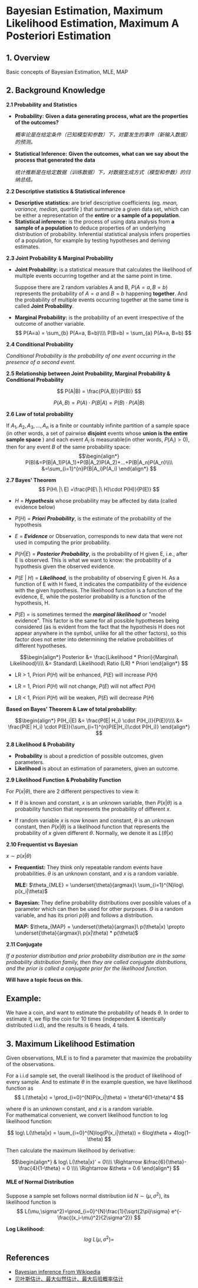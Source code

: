# Bayesian Estimation, Maximum Likelihood Estimation, Maximum A Posteriori Estimation

## **1. Overview**

Basic concepts of Bayesian Estimation, MLE, MAP

## **2. Background Knowledge**

**2.1 Probability and Statistics** 
* **Probability:** **Given a data generating process, what are the properties of the outcomes?**

    _概率论是在给定条件（已知模型和参数）下，对要发生的事件（新输入数据）的预测。_
* **Statistical Inference:** **Given the outcomes, what can we say about the process that generated the data**

    _统计推断是在给定数据（训练数据）下，对数据生成方式（模型和参数）的归纳总结。_
    
    
**2.2 Descriptive statistics & Statistical inference**
* **Descriptive statistics:** are brief descriptive coefficients (eg. _mean, variance, median, quartile_ ) that summarize a given data set, which can be either a representation of the **entire** or **a sample of a population**.
* **Statistical inference:** is the process of using data analysis from   **a sample of a population** to deduce properties of an underlying distribution of probability. Inferential statistical analysis infers properties of a population, for example by testing hypotheses and deriving estimates.

**2.3 Joint Probability & Marginal Probability**
* **Joint Probability:** is a statistical measure that calculates the likelihood of multiple events occurring together and at the same point in time.

    Suppose there are 2 random variables A and B, $P(A=a,B=b)$ represents the probability of $A = a$ and $B = b$ happening **together**. And the probability of multiple events occurring together at the same time is called **Joint Probability**.
    
* **Marginal Probability:** is the probability of an event irrespective of the outcome of another variable.
    $$
    P(A=a) = \sum_{b} P(A=a, B=b)\\\\
    P(B=b) = \sum_{a} P(A=a, B=b)
    $$
    
**2.4 Conditional Probability**

_Conditional Probability is the probability of one event occurring in the presence of a second event._

**2.5 Relationship between Joint Probability, Marginal Probability & Conditional Probability**

$$
P(A|B) = \frac{P(A,B)}{P(B)}
$$

$$
P(A,B) =P(A)\cdot P(B|A)=P(B)\cdot P(A|B)
$$
    
**2.6 Law of total probability**

If $A_1, A_2, A_3, ..., A_n$ is a finite or countably infinite partition of a sample space (in other words, a set of pairwise **disjoint** events whose **union is the entire sample space** ) and each event $A_i$ is measurable(in other words, $P(A_i)>0$), then for any event $B$ of the same probability space:
$$\begin{align*}
P(B)&=P(B|A_1)P(A_1)+P(B|A_2)P(A_2)+...+P(B|A_n)P(A_n)\\\\
&=\sum_{i=1}^{n}P(B|A_i)P(A_i)
\end{align*}
$$


**2.7 Bayes' Theorem**
    $$
       P(H\ |\ E) =\frac{P(E\ |\ H)\cdot P(H)}{P(E)}
    $$

* $H$ = ***Hypothesis*** whose probability may be affected by data (called evidence below)
* $P(H)$ = ***Priori Probability***, is the estimate of the probability of the hypothesis 
        
* $E$ = ***Evidence*** or Observation, corresponds to new data that were not used in computing the prior probability.

        
* $P(H | E)$ = ***Posterior Probability***, is the probability of H given E, i.e., after E is observed. This is what we want to know: the probability of a hypothesis given the observed evidence.

        
* $P(E\ |\ H)$ = ***Likelihood***, is the probability of observing E given H. As a function of E with H fixed, it indicates the compatibility of the evidence with the given hypothesis. The likelihood function is a function of the evidence, E, while the posterior probability is a function of the hypothesis, H.


* $P(E)$ =  is sometimes termed the ***marginal likelihood*** or "model evidence". This factor is the same for all possible hypotheses being considered (as is evident from the fact that the hypothesis H does not appear anywhere in the symbol, unlike for all the other factors), so this factor does not enter into determining the relative probabilities of different hypotheses.

$$\begin{align*}
Posterior &= \frac{Likelihood * Priori}{Marginal\ Likelihood}\\\\
&= Standard\ Likelihood\ Ratio (LR) * Priori
\end{align*}
$$


* LR > 1, Priori $P(H)$ will be enhanced, $P(E)$ will increase $P(H)$

* LR = 1, Priori $P(H)$ will not change, $P(E)$ will not affect $P(H)$


* LR < 1, Priori $P(H)$ will be weaken, $P(E)$ will decrease $P(H)$

**Based on Bayes' Theorem & Law of total probability:**

$$\begin{align*}
P(H_i|E) &= \frac{P(E| H_i) \cdot P(H_i)}{P(E)}\\\\
&= \frac{P(E| H_i) \cdot P(E)}{\sum_{i=1}^{n}P(E|H_i)\cdot P(H_i)}
\end{align*}
$$

**2.8 Likelihood & Probability**
* **Probability** is about a prediction of possible outcomes, given parameters. 
* **Likelihood** is about an estimation of parameters, given an outcome.

**2.9 Likelihood Function & Probability Function**

For $P(x|\theta)$, there are 2 different perspectives to view it:

* If $\theta$ is known and constant, $x$ is an unknown variable, then $P(x|\theta)$ is a probability function that represents the probability of different $x$.
            
* If random variable $x$ is now known and constant, $\theta$ is an unknown constant, then $P(x|\theta)$ is a likelihood function that represents the probability of $x$ given different $\theta$. Normally, we denote it as $L(\theta|x)$
                
**2.10 Frequentist vs Bayesian**

$x \sim p(x|\theta)$
* **Frequentist:** They think only repeatable random events have probabilities. $\theta$ is an unknown constant, and $x$ is a random variable.
    
    **MLE:** $\theta_{MLE} = \underset{\theta}{argmax}\ \sum_{i=1}^{N}log\ p(x_i|\theta)$

* **Bayesian:** They define probability distributions over possible values of a parameter which can then be used for other purposes. $\Theta$ is a random variable, and has its priori $p(\theta)$ and follows a distribution.
    
    **MAP:** $\theta_{MAP} = \underset{\theta}{argmax}\ p(\theta|x) \propto \underset{\theta}{argmax}\ p(x|\theta) * p(\theta)$
    
    
**2.11 Conjugate**

_If a posterior distribution and prior probability distribution are in the same probability distribution family, then they are called conjugate distributions, and the prior is called a conjugate prior for the likelihood function._

**Will have a topic focus on this.**


## Example:

We have a coin, and want to estimate the probability of heads $\theta$. In order to estimate it, we flip the coin for 10 times (independent & identically distributed i.i.d), and the results is 6 heads, 4 tails.

## 3. Maximum Likelihood Estimation
Given observations, MLE is to find a parameter that maximize the probability of the observations. 

For a i.i.d sample set, the overall likelihood is the product of likelihood of every sample. And to estimate $\theta$ in the example question, we have likelihood function as
$$
L(\theta|x) = \prod_{i=0}^{N}P(x_i|\theta) = \theta^6(1-\theta)^4
$$

where $\theta$ is an unknown constant, and $x$ is a random variable.  
For mathematical convenient, we convert likelihood function to log likelihood function:

$$
log\ L(\theta|x) = \sum_{i=0}^{N}log(P(x_i|\theta)) = 6log\theta + 4log(1-\theta)
$$

Then calculate the maximum likelihood by derivative:

$$\begin{align*}
& log\ L(\theta|x)' = 0\\\\
\Rightarrow  &\frac{6}{\theta}-\frac{4}{1-\theta} = 0 \\\\
\Rightarrow  &\theta = 0.6
\end{align*}
$$
 
#### MLE of Normal Distribution
Suppose a sample set follows normal distribution iid $N \sim (\mu, \sigma^2 )$, its likelihood function is
$$
L(\mu,\sigma^2)=\prod_{i=0}^{N}\frac{1}{\sqrt{2\pi}\sigma} e^{-\frac{(x_i-\mu)^2}{2\sigma^2}}
$$

**Log Likelihood:**
$$
log\ L(\mu,\sigma^2)=
$$
 



## References
* [Bayesian inference From Wikipedia](https://en.wikipedia.org/wiki/Bayesian_inference#:~:text=Bayesian%20inference%20is%20a%20method,and%20especially%20in%20mathematical%20statistics.)
* [贝叶斯估计、最大似然估计、最大后验概率估计](https://blog.csdn.net/Quincuntial/article/details/80528489)